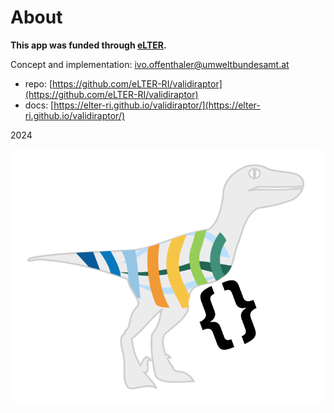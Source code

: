 # About

**This app was funded through [eLTER](https://elter-ri.eu/).**

Concept and implementation: ivo.offenthaler@umweltbundesamt.at
- repo: [https://github.com/eLTER-RI/validiraptor](https://github.com/eLTER-RI/validiraptor)
- docs: [https://elter-ri.github.io/validiraptor/](https://elter-ri.github.io/validiraptor/)


2024


![Behold, the Validiraptor from the Jsonian!](validiraptor.svg)

